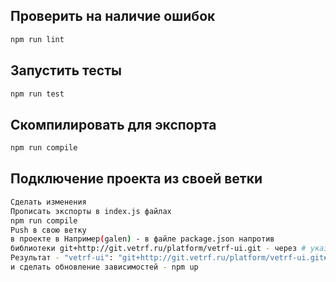 ## Проверить на наличие ошибок

```bash
npm run lint
```

## Запустить тесты 

```bash
npm run test
```

## Скомпилировать для экспорта 

```bash
npm run compile
```

## Подключение проекта из своей ветки

```bash
Сделать изменения
Прописать экспорты в index.js файлах
npm run compile
Push в свою ветку
в проекте в Например(galen) - в файле package.json напротив 
библиотеки git+http://git.vetrf.ru/platform/vetrf-ui.git - через # указать ветку
Результат - "vetrf-ui": "git+http://git.vetrf.ru/platform/vetrf-ui.git#select-filter"
и сделать обновление зависимостей - npm up
```